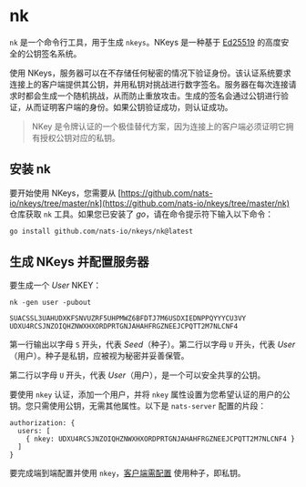 # nk

`nk` 是一个命令行工具，用于生成 `nkeys`。NKeys 是一种基于 [Ed25519](https://ed25519.cr.yp.to/) 的高度安全的公钥签名系统。

使用 NKeys，服务器可以在不存储任何秘密的情况下验证身份。该认证系统要求连接上的客户端提供其公钥，并用私钥对挑战进行数字签名。服务器在每次连接请求时都会生成一个随机挑战，从而防止重放攻击。生成的签名会通过公钥进行验证，从而证明客户端的身份。如果公钥验证成功，则认证成功。

> NKey 是令牌认证的一个极佳替代方案，因为连接上的客户端必须证明它拥有授权公钥对应的私钥。

## 安装 nk

要开始使用 NKeys，您需要从 [https://github.com/nats-io/nkeys/tree/master/nk](https://github.com/nats-io/nkeys/tree/master/nk) 仓库获取 `nk` 工具。如果您已安装了 _go_，请在命令提示符下输入以下命令：

```bash
go install github.com/nats-io/nkeys/nk@latest
```

## 生成 NKeys 并配置服务器

要生成一个 _User_ NKEY：

```shell
nk -gen user -pubout
```
```text
SUACSSL3UAHUDXKFSNVUZRF5UHPMWZ6BFDTJ7M6USDXIEDNPPQYYYCU3VY
UDXU4RCSJNZOIQHZNWXHXORDPRTGNJAHAHFRGZNEEJCPQTT2M7NLCNF4
```

第一行输出以字母 `S` 开头，代表 _Seed_（种子）。第二行以字母 `U` 开头，代表 _User_（用户）。种子是私钥，应被视为秘密并妥善保管。

第二行以字母 `U` 开头，代表 _User_（用户），是一个可以安全共享的公钥。

要使用 `nkey` 认证，添加一个用户，并将 `nkey` 属性设置为您希望认证的用户的公钥。您只需使用公钥，无需其他属性。以下是 `nats-server` 配置的片段：

```
authorization: {
  users: [
    { nkey: UDXU4RCSJNZOIQHZNWXHXORDPRTGNJAHAHFRGZNEEJCPQTT2M7NLCNF4 }
  ]
}
```

要完成端到端配置并使用 `nkey`，[客户端需配置](https://docs.nats.io/running-a-nats-service/configuration/securing_nats/auth_intro/nkey_auth#client-configuration) 使用种子，即私钥。